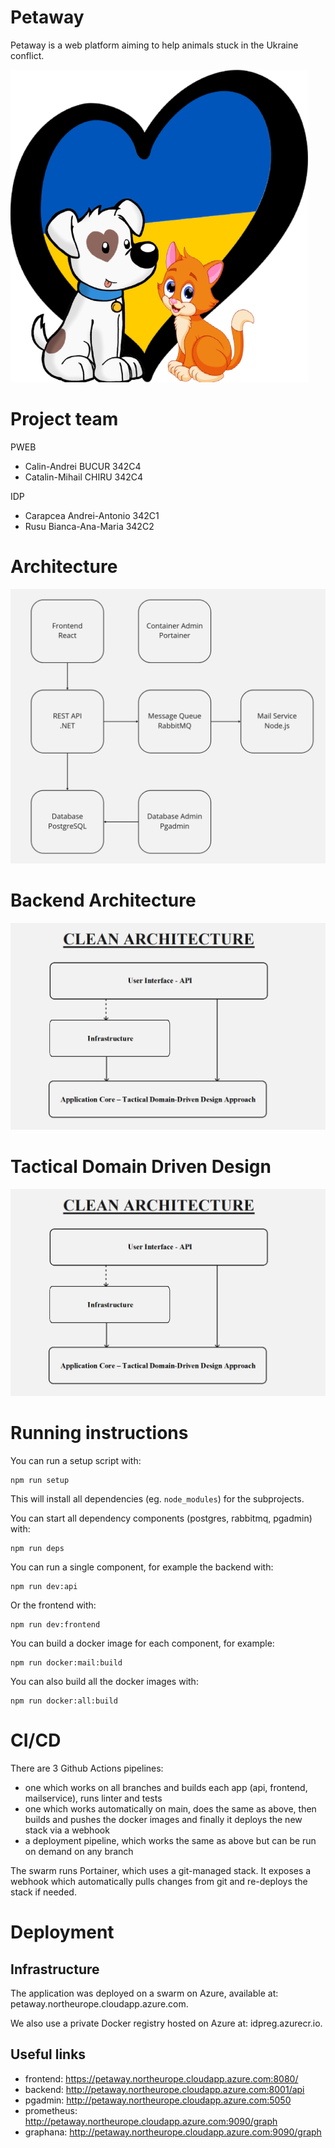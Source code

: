 
# Petaway

Petaway is a web platform aiming to help animals stuck in the Ukraine conflict.

![petaway](res/logo.png)

# Project team

PWEB
* Calin-Andrei BUCUR 342C4
* Catalin-Mihail CHIRU 342C4
  
IDP
* Carapcea Andrei-Antonio 342C1
* Rusu Bianca-Ana-Maria 342C2




# Architecture

![architecture](res/architecture.png)

# Backend Architecture

![backend_architecture](res/backend_architecture.png)

# Tactical Domain Driven Design

![tddd](res/backend_architecture.png)


# Running instructions

You can run a setup script with:

```
npm run setup
```

This will install all dependencies (eg. `node_modules`) for the subprojects.

You can start all dependency components (postgres, rabbitmq, pgadmin) with:
```
npm run deps
```

You can run a single component, for example the backend with:
```
npm run dev:api
```
Or the frontend with:
```
npm run dev:frontend
```

You can build a docker image for each component, for example:

```
npm run docker:mail:build
```
You can also build all the docker images with:
```
npm run docker:all:build
```

# CI/CD

There are 3 Github Actions pipelines:
- one which works on all branches and builds each app (api, frontend, mailservice), runs linter and tests
- one which works automatically on main, does the same as above, then builds and pushes the docker images and finally it deploys the new stack via a webhook
- a deployment pipeline, which works the same as above but can be run on demand on any branch

The swarm runs Portainer, which uses a git-managed stack. It exposes a webhook which automatically pulls changes from git and re-deploys
the stack if needed.

# Deployment

## Infrastructure

The application was deployed on a swarm on Azure, available at: petaway.northeurope.cloudapp.azure.com.

We also use a private Docker registry hosted on Azure at: idpreg.azurecr.io.

## Useful links

- frontend: https://petaway.northeurope.cloudapp.azure.com:8080/
- backend: http://petaway.northeurope.cloudapp.azure.com:8001/api
- pgadmin: http://petaway.northeurope.cloudapp.azure.com:5050
- prometheus: http://petaway.northeurope.cloudapp.azure.com:9090/graph
- graphana: http://petaway.northeurope.cloudapp.azure.com:9090/graph
